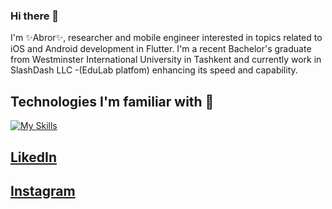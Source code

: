 ### Hi there 👋

<!--
**TheAbror/TheAbror** is a ✨ _special_ ✨ repository because its `README.md` (this file) appears on your GitHub profile.

Here are some ideas to get you started:

- 🔭 I’m currently working on ...
- 🌱 I’m currently learning ...
- 👯 I’m looking to collaborate on ...
- 🤔 I’m looking for help with ...
- 💬 Ask me about ...
- 📫 How to reach me: ...
- 😄 Pronouns: ...
- ⚡ Fun fact: ...
-->

I'm ✨Abror✨, researcher and mobile engineer interested in topics related to iOS and Android development in Flutter. I'm a recent Bachelor's graduate from Westminster International University in Tashkent and currently work in SlashDash LLC -(EduLab platfom) enhancing its speed and capability.

## Technologies I'm familiar with 🔬
[![My Skills](https://skillicons.dev/icons?i=dart,flutter,js,c,swift,blender)](https://skillicons.dev)

## [LikedIn](https://www.linkedin.com/in/abror-shamuradov-486885210/)
## [Instagram](https://www.instagram.com/abror_shamuradov/)


